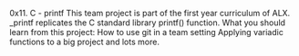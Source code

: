 0x11. C - printf This team project is part of the first year curriculum of ALX. _printf replicates the C standard library printf() function. What you should learn from this project: How to use git in a team setting Applying variadic functions to a big project and lots more.
